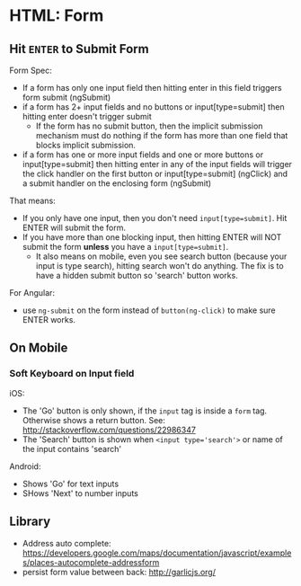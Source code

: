 # HTML: Form

## Hit `ENTER` to Submit Form
Form Spec:
- If a form has only one input field then hitting enter in this field triggers form submit (ngSubmit)
- if a form has 2+ input fields and no buttons or input[type=submit] then hitting enter doesn't trigger submit
  - If the form has no submit button, then the implicit submission mechanism must do nothing if the form has more than one field that blocks implicit submission.
- if a form has one or more input fields and one or more buttons or input[type=submit] then hitting enter in any of the input fields will trigger the click handler on the first button or input[type=submit] (ngClick) and a submit handler on the enclosing form (ngSubmit)

That means:
- If you only have one input, then you don't need `input[type=submit]`. Hit ENTER will submit the form.
- If you have more than one blocking input, then hitting ENTER will NOT submit the form **unless** you have a `input[type=submit]`.
  - It also means on mobile, even you see search button (because your input is type search), hitting search won't do anything. The fix is to have a hidden submit button so 'search' button works.

For Angular:
- use `ng-submit` on the form instead of `button(ng-click)` to make sure ENTER works.


## On Mobile
### Soft Keyboard on Input field
iOS:
- The 'Go' button is only shown, if the `input` tag is inside a `form` tag. Otherwise shows a return button. See: http://stackoverflow.com/questions/22986347
- The 'Search' button is shown when `<input type='search'>` or name of the input contains 'search'

Android: 
- Shows 'Go' for text inputs
- SHows 'Next' to number inputs

## Library
- Address auto complete: https://developers.google.com/maps/documentation/javascript/examples/places-autocomplete-addressform
- persist form value between back: http://garlicjs.org/
